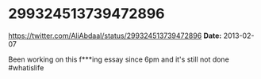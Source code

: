 # 299324513739472896
https://twitter.com/AliAbdaal/status/299324513739472896
**Date:** 2013-02-07

Been working on this f***ing essay since 6pm and it's still not done #whatislife
